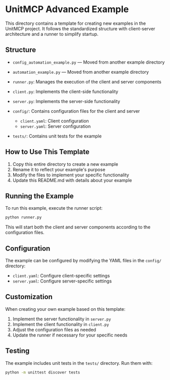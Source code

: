 # UnitMCP Advanced Example

This directory contains a template for creating new examples in the UnitMCP project. It follows the standardized structure with client-server architecture and a runner to simplify startup.

## Structure
- `config_automation_example.py` — Moved from another example directory

- `automation_example.py` — Moved from another example directory


- `runner.py`: Manages the execution of the client and server components
- `client.py`: Implements the client-side functionality
- `server.py`: Implements the server-side functionality
- `config/`: Contains configuration files for the client and server
  - `client.yaml`: Client configuration
  - `server.yaml`: Server configuration
- `tests/`: Contains unit tests for the example

## How to Use This Template

1. Copy this entire directory to create a new example
2. Rename it to reflect your example's purpose
3. Modify the files to implement your specific functionality
4. Update this README.md with details about your example

## Running the Example

To run this example, execute the runner script:

```bash
python runner.py
```

This will start both the client and server components according to the configuration files.

## Configuration

The example can be configured by modifying the YAML files in the `config/` directory:

- `client.yaml`: Configure client-specific settings
- `server.yaml`: Configure server-specific settings

## Customization

When creating your own example based on this template:

1. Implement the server functionality in `server.py`
2. Implement the client functionality in `client.py`
3. Adjust the configuration files as needed
4. Update the runner if necessary for your specific needs

## Testing

The example includes unit tests in the `tests/` directory. Run them with:

```bash
python -m unittest discover tests
```
